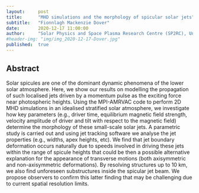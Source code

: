 ```yaml
---
layout:     post
title:      "MHD simulations and the morphology of spicular solar jets"
subtitle:   "Fionnlagh Mackenzie Dover"
date:       2020-12-17 11:00:00
author:     "Solar Physics and Space Plasma Research Centre (SP2RC), University of Sheffield, UK"
#header-img: "img/img_2020-12-17-Dover.jpg"
published:  true
---
```


## Abstract
Solar spicules are one of the dominant dynamic phenomena of the lower solar atmosphere. Here, we show our results on modelling the propagation of such localised jets driven by a momentum pulse as the exciting force near photospheric heights. Using the MPI-AMRVAC code to perform 2D MHD simulations in an idealised stratified solar atmosphere, we investigate how key parameters (e.g., driver time, equilibrium magnetic field strength, velocity amplitude of driver and tilt with respect to the magnetic field) determine the morphology of these small-scale solar jets. A parametric study is carried out and using jet tracking software we analyse the jet properties (e.g., widths, apex heights, etc). We find that jet boundary deformation occurs naturally due to speeds involved in driving these jets within the range of spicule heights that could be then a possible alternative explanation for the appearance of transverse motions (both axisymmetric and non-axisymmetric deformations). By resolving structures up to 10 km, we also find unforeseen substructures inside the spicular jet beam. We propose observers to confirm this latter finding that may be challenging due to current spatial resolution limits.
